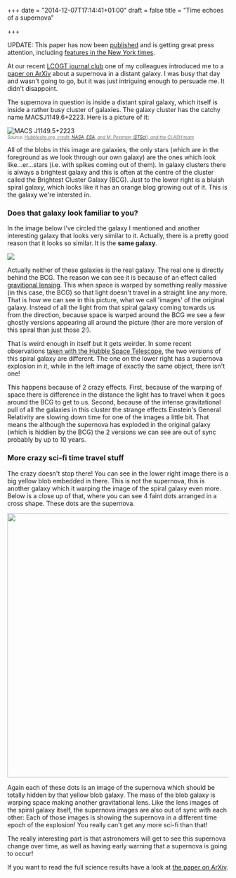 +++
date = "2014-12-07T17:14:41+01:00"
draft = false
title = "Time echoes of a supernova"

+++

<p>UPDATE: This paper has now been <a href="http://www.sciencemag.org/content/347/6226/1123?intcmp=collection-generalrelativity">published</a> and is getting great press attention, including <a href="http://www.nytimes.com/2015/03/06/science/astronomers-observe-supernova-and-find-theyre-watching-reruns.html">features in the New York times</a>.</p>
<p>At our recent <a href="http://lcogt.voxcharta.org/">LCOGT journal club</a> one of my colleagues introduced me to a <a href="http://arxiv.org/abs/1411.6009">paper on ArXiv</a> about a supernova in a distant galaxy. I was busy that day and wasn't going to go, but it was just intriguing enough to persuade me. It didn't disappoint.</p>
<p>The supernova in question is inside a distant spiral galaxy, which itself is inside a rather busy cluster of galaxies. The galaxy cluster has the catchy name MACSJ1149.6+2223. Here is a picture of it:</p>
<p><img src="http://imgsrc.hubblesite.org/hu/db/images/hs-2013-44-e-web.jpg" alt="MACS J1149.5+2223" /><br /><span style="font-size: 10px; color: #686868; font-style: italic;">Source: <a style="color: #686868; font-style: italic;" href="http://hubblesite.org">Hubblesite.org, credit: </a><a href="http://www.nasa.gov/">NASA</a><a style="color: #686868; font-style: italic;" href="http://hubblesite.org">, </a><a href="http://www.spacetelescope.org/">ESA</a><a style="color: #686868; font-style: italic;" href="http://hubblesite.org">, and M. Postman (</a><a href="http://www.stsci.edu/">STScI</a><a style="color: #686868; font-style: italic;" href="http://hubblesite.org">), and the CLASH team</a></span></p>
<p>All of the blobs in this image are galaxies, the only stars (which are in the foreground as we look through our own galaxy) are the ones which look like...er...stars (i.e. with spikes coming out of them). In galaxy clusters there is always a brightest galaxy and this is often at the centre of the cluster called the Brightest Cluster Galaxy (BCG). Just to the lower right is a bluish spiral galaxy, which looks like it has an orange blog growing out of it. This is the galaxy we're intersted in.</p>
<h3>Does that galaxy look familiar to you?</h3>
<p>In the image below I've circled the galaxy I mentioned and another interesting galaxy that looks very similar to it. Actually, there is a pretty good reason that it looks so similar. It is the <strong>same galaxy</strong>.</p>
<p><img src="http://static.darkmattersheep.uk/uploads/hs-2013-44-e-markings.jpg" /></p>
<p>Actually neither of these galaxies is the real galaxy. The real one is directly behind the BCG. The reason we can see it is because of an effect called <a href="http://en.wikipedia.org/wiki/Gravitational_lens">gravitional lensing</a>. This when space is warped by something really massive (in this case, the BCG) so that light doesn't travel in a straight line any more. That is how we can see in this picture, what we call 'images' of the original galaxy. Instead of all the light from that spiral galaxy coming towards us from the direction, because space is warped around the BCG we see a few ghostly versions appearing all around the picture (ther are more version of this spiral than just those 2!).</p>
<p>That is weird enough in itself but it gets weirder. In some recent observations <a href="http://arxiv.org/abs/1411.6009">taken with the Hubble Space Telescope</a>, the two versions of this spiral galaxy are different. The one on the lower right has a supernova explosion in it, while in the left image of exactly the same object, there isn't one!</p>
<p>This happens because of 2 crazy effects. First, because of the warping of space there is difference in the distance the light has to travel when it goes around the BCG to get to us. Second, because of the intense gravitational pull of all the galaxies in this cluster the strange effects Einstein's General Relativity are slowing down time for one of the images a little bit. That means the although the supernova has exploded in the original galaxy (which is hiddien by the BCG) the 2 versions we can see are out of sync probably by up to 10 years.</p>
<h3>More crazy sci-fi time travel stuff</h3>
<p>The crazy doesn't stop there! You can see in the lower right image there is a big yellow blob embedded in there. This is not the supernova, this is another galaxy which it warping the image of the spiral galaxy even more. Below is a close up of that, where you can see 4 faint dots arranged in a cross shape. These dots are the supernova.</p>
<p><img src="http://static.darkmattersheep.uk/uploads/1411.6009v2.jpg" width="600" /></p>
<p>Again each of these dots is an image of the supernova which should be totally hidden by that yellow blob galaxy. The mass of the blob galaxy is warping space making another gravitational lens. Like the lens images of the spiral galaxy itself, the supernova images are also out of sync with each other: Each of those images is showing the supernova in a different time epoch of the explosion! You really can't get any more sci-fi than that!</p>
<p>The really interesting part is that astronomers will get to see this supernova change over time, as well as having early warning that a supernova is going to occur!</p>
<p>If you want to read the full science results have a look at <a href="http://arxiv.org/abs/1411.6009">the paper on ArXiv</a>.</p>